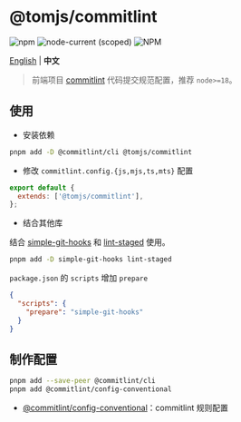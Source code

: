 # @tomjs/commitlint

![npm](https://img.shields.io/npm/v/@tomjs/commitlint) ![node-current (scoped)](https://img.shields.io/node/v/@tomjs/commitlint) ![NPM](https://img.shields.io/npm/l/@tomjs/commitlint)

[English](./README.md) | **中文**

> 前端项目 [commitlint](https://commitlint.js.org/) 代码提交规范配置，推荐 `node>=18`。

## 使用

- 安装依赖

```bash
pnpm add -D @commitlint/cli @tomjs/commitlint
```

- 修改 `commitlint.config.{js,mjs,ts,mts}` 配置

```js
export default {
  extends: ['@tomjs/commitlint'],
};
```

- 结合其他库

结合 [simple-git-hooks](https://github.com/toplenboren/simple-git-hooks) 和 [lint-staged](https://www.npmjs.com/package/lint-staged) 使用。

```bash
pnpm add -D simple-git-hooks lint-staged
```

`package.json` 的 `scripts` 增加 `prepare`

```json
{
  "scripts": {
    "prepare": "simple-git-hooks"
  }
}
```

## 制作配置

```bash
pnpm add --save-peer @commitlint/cli
pnpm add @commitlint/config-conventional
```

- [@commitlint/config-conventional](https://www.npmjs.com/package/@commitlint/config-conventional)：commitlint 规则配置
